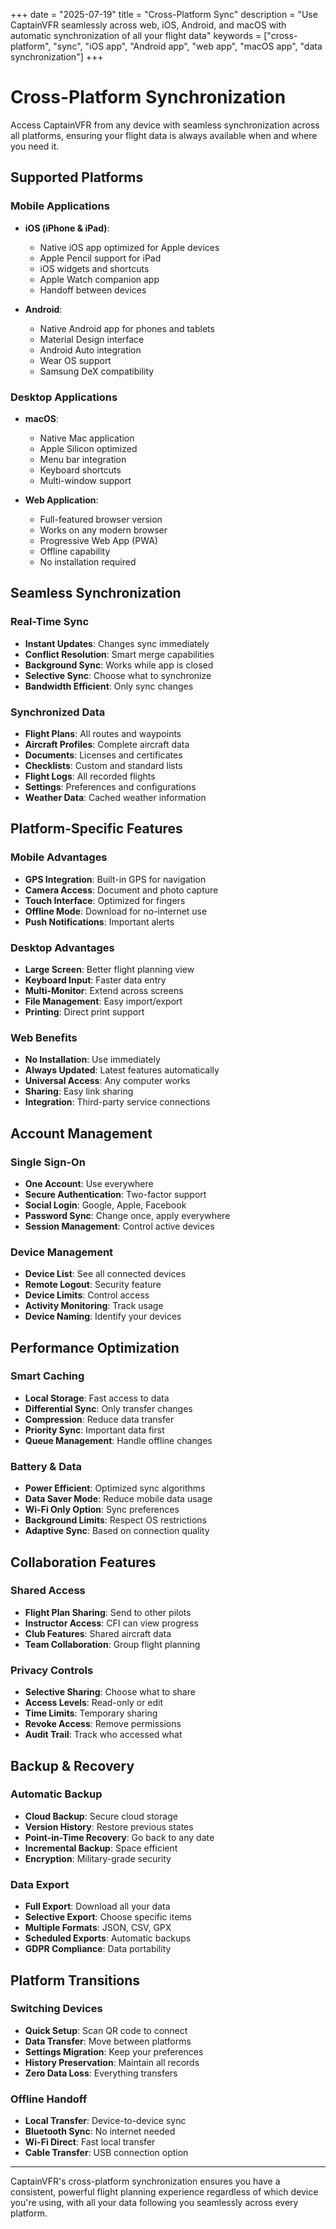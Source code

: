 +++
date = "2025-07-19"
title = "Cross-Platform Sync"
description = "Use CaptainVFR seamlessly across web, iOS, Android, and macOS with automatic synchronization of all your flight data"
keywords = ["cross-platform", "sync", "iOS app", "Android app", "web app", "macOS app", "data synchronization"]
+++

# Cross-Platform Synchronization

Access CaptainVFR from any device with seamless synchronization across all platforms, ensuring your flight data is always available when and where you need it.

## Supported Platforms

### Mobile Applications
- **iOS (iPhone & iPad)**:
  - Native iOS app optimized for Apple devices
  - Apple Pencil support for iPad
  - iOS widgets and shortcuts
  - Apple Watch companion app
  - Handoff between devices

- **Android**:
  - Native Android app for phones and tablets
  - Material Design interface
  - Android Auto integration
  - Wear OS support
  - Samsung DeX compatibility

### Desktop Applications
- **macOS**:
  - Native Mac application
  - Apple Silicon optimized
  - Menu bar integration
  - Keyboard shortcuts
  - Multi-window support

- **Web Application**:
  - Full-featured browser version
  - Works on any modern browser
  - Progressive Web App (PWA)
  - Offline capability
  - No installation required

## Seamless Synchronization

### Real-Time Sync
- **Instant Updates**: Changes sync immediately
- **Conflict Resolution**: Smart merge capabilities
- **Background Sync**: Works while app is closed
- **Selective Sync**: Choose what to synchronize
- **Bandwidth Efficient**: Only sync changes

### Synchronized Data
- **Flight Plans**: All routes and waypoints
- **Aircraft Profiles**: Complete aircraft data
- **Documents**: Licenses and certificates
- **Checklists**: Custom and standard lists
- **Flight Logs**: All recorded flights
- **Settings**: Preferences and configurations
- **Weather Data**: Cached weather information

## Platform-Specific Features

### Mobile Advantages
- **GPS Integration**: Built-in GPS for navigation
- **Camera Access**: Document and photo capture
- **Touch Interface**: Optimized for fingers
- **Offline Mode**: Download for no-internet use
- **Push Notifications**: Important alerts

### Desktop Advantages
- **Large Screen**: Better flight planning view
- **Keyboard Input**: Faster data entry
- **Multi-Monitor**: Extend across screens
- **File Management**: Easy import/export
- **Printing**: Direct print support

### Web Benefits
- **No Installation**: Use immediately
- **Always Updated**: Latest features automatically
- **Universal Access**: Any computer works
- **Sharing**: Easy link sharing
- **Integration**: Third-party service connections

## Account Management

### Single Sign-On
- **One Account**: Use everywhere
- **Secure Authentication**: Two-factor support
- **Social Login**: Google, Apple, Facebook
- **Password Sync**: Change once, apply everywhere
- **Session Management**: Control active devices

### Device Management
- **Device List**: See all connected devices
- **Remote Logout**: Security feature
- **Device Limits**: Control access
- **Activity Monitoring**: Track usage
- **Device Naming**: Identify your devices

## Performance Optimization

### Smart Caching
- **Local Storage**: Fast access to data
- **Differential Sync**: Only transfer changes
- **Compression**: Reduce data transfer
- **Priority Sync**: Important data first
- **Queue Management**: Handle offline changes

### Battery & Data
- **Power Efficient**: Optimized sync algorithms
- **Data Saver Mode**: Reduce mobile data usage
- **Wi-Fi Only Option**: Sync preferences
- **Background Limits**: Respect OS restrictions
- **Adaptive Sync**: Based on connection quality

## Collaboration Features

### Shared Access
- **Flight Plan Sharing**: Send to other pilots
- **Instructor Access**: CFI can view progress
- **Club Features**: Shared aircraft data
- **Team Collaboration**: Group flight planning

### Privacy Controls
- **Selective Sharing**: Choose what to share
- **Access Levels**: Read-only or edit
- **Time Limits**: Temporary sharing
- **Revoke Access**: Remove permissions
- **Audit Trail**: Track who accessed what

## Backup & Recovery

### Automatic Backup
- **Cloud Backup**: Secure cloud storage
- **Version History**: Restore previous states
- **Point-in-Time Recovery**: Go back to any date
- **Incremental Backup**: Space efficient
- **Encryption**: Military-grade security

### Data Export
- **Full Export**: Download all your data
- **Selective Export**: Choose specific items
- **Multiple Formats**: JSON, CSV, GPX
- **Scheduled Exports**: Automatic backups
- **GDPR Compliance**: Data portability

## Platform Transitions

### Switching Devices
- **Quick Setup**: Scan QR code to connect
- **Data Transfer**: Move between platforms
- **Settings Migration**: Keep your preferences
- **History Preservation**: Maintain all records
- **Zero Data Loss**: Everything transfers

### Offline Handoff
- **Local Transfer**: Device-to-device sync
- **Bluetooth Sync**: No internet needed
- **Wi-Fi Direct**: Fast local transfer
- **Cable Transfer**: USB connection option

---

CaptainVFR's cross-platform synchronization ensures you have a consistent, powerful flight planning experience regardless of which device you're using, with all your data following you seamlessly across every platform.